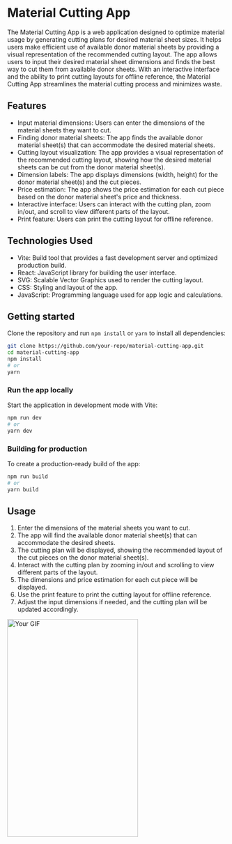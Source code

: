 # Material Cutting App

The Material Cutting App is a web application designed to optimize material usage by generating cutting plans for desired material sheet sizes. It helps users make efficient use of available donor material sheets by providing a visual representation of the recommended cutting layout. The app allows users to input their desired material sheet dimensions and finds the best way to cut them from available donor sheets. With an interactive interface and the ability to print cutting layouts for offline reference, the Material Cutting App streamlines the material cutting process and minimizes waste.

## Features

- Input material dimensions: Users can enter the dimensions of the material sheets they want to cut.
- Finding donor material sheets: The app finds the available donor material sheet(s) that can accommodate the desired material sheets.
- Cutting layout visualization: The app provides a visual representation of the recommended cutting layout, showing how the desired material sheets can be cut from the donor material sheet(s).
- Dimension labels: The app displays dimensions (width, height) for the donor material sheet(s) and the cut pieces.
- Price estimation: The app shows the price estimation for each cut piece based on the donor material sheet's price and thickness.
- Interactive interface: Users can interact with the cutting plan, zoom in/out, and scroll to view different parts of the layout.
- Print feature: Users can print the cutting layout for offline reference.

## Technologies Used
- Vite: Build tool that provides a fast development server and optimized production build.
- React: JavaScript library for building the user interface.
- SVG: Scalable Vector Graphics used to render the cutting layout.
- CSS: Styling and layout of the app.
- JavaScript: Programming language used for app logic and calculations.

## Getting started

Clone the repository and run `npm install` or `yarn` to install all dependencies:

```bash
git clone https://github.com/your-repo/material-cutting-app.git
cd material-cutting-app
npm install
# or
yarn
```

### Run the app locally

Start the application in development mode with Vite:

```bash
npm run dev
# or
yarn dev
```

### Building for production

To create a production-ready build of the app:

```bash
npm run build
# or
yarn build
```

## Usage

1. Enter the dimensions of the material sheets you want to cut.
2. The app will find the available donor material sheet(s) that can accommodate the desired sheets.
3. The cutting plan will be displayed, showing the recommended layout of the cut pieces on the donor material sheet(s).
4. Interact with the cutting plan by zooming in/out and scrolling to view different parts of the layout.
5. The dimensions and price estimation for each cut piece will be displayed.
6. Use the print feature to print the cutting layout for offline reference.
7. Adjust the input dimensions if needed, and the cutting plan will be updated accordingly.


<img src="./public/SheetCutExample.gif" alt="Your GIF" style="width: 300px; height: 500px;">
